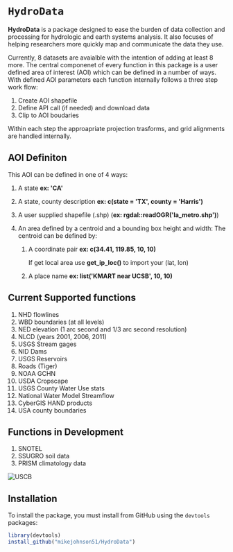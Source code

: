 `HydroData`
================

**HydroData** is a package designed to ease the burden of data collection and processing for hydrologic and earth systems analysis. It also focuses of helping researchers more quickly map and communicate the data they use.

Currently, 8 datasets are avaialble with the intention of adding at least 8 more. The central componenet of every function in this package is a user defined area of interest (AOI) which can be defined in a number of ways. With defined AOI parameters each function internally follows a three step work flow:

1. Create AOI shapefile
2. Define API call (if needed) and download data  
3. Clip to AOI boudaries 

Within each step the approapriate projection trasforms, and grid alignments are handled internally. 

## AOI Definiton
This AOI can be defined in one of 4 ways:

 1) A state **ex: 'CA'**
 2) A state, county description **ex: c(state = 'TX', county = 'Harris')**
 2) A user supplied shapefile (.shp) (**ex: rgdal::readOGR('la_metro.shp')**)
 3) An area defined by a centroid and a bounding box height and width:
      The centroid can be defined by:
        
       1. A coordinate pair **ex: c(34.41, 119.85, 10, 10)**
            
            If get local area use **get_ip_loc()** to import your (lat, lon)
        
       2. A place name **ex: list('KMART near UCSB', 10, 10)**
        
## Current Supported functions
 1)  NHD flowlines
 2)  WBD boundaries (at all levels)
 3)  NED elevation (1 arc second and 1/3 arc second resolution) 
 4)  NLCD (years 2001, 2006, 2011)
 5)  USGS Stream gages
 6)  NID Dams
 7)  USGS Reservoirs
 8)  Roads (Tiger)
 9)  NOAA GCHN
 10) USDA Cropscape
 11) USGS County Water Use stats
 12) National Water Model Streamflow
 13) CyberGIS HAND products
 14) USA county boundaries
 
## Functions in Development
 
 1) SNOTEL
 2) SSUGRO soil data
 3) PRISM climatology data

![USCB](https://www.ucsb.edu/graphic-identity/downloads/wave/ucsbwave-black.png)

## Installation

To install the  package, you must install from GitHub using the `devtools` packages:

```r
library(devtools)
install_github("mikejohnson51/HydroData")
```
